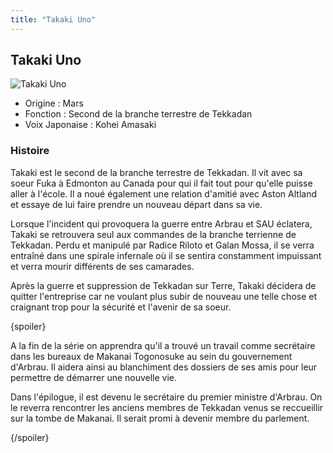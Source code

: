 ```yaml
---
title: "Takaki Uno"
---
```


Takaki Uno
----------


![Takaki Uno](/images/stories/saga/g-tekketsu-s2/persos/takaki-uno.png)


* Origine : Mars
* Fonction : Second de la branche terrestre de Tekkadan
* Voix Japonaise : Kohei Amasaki


### Histoire


Takaki est le second de la branche terrestre de Tekkadan. Il vit avec sa soeur Fuka à Edmonton au Canada pour qui il fait tout pour qu'elle puisse aller à l'école. Il a noué également une relation d'amitié avec Aston Altland et essaye de lui faire prendre un nouveau départ dans sa vie. 


Lorsque l'incident qui provoquera la guerre entre Arbrau et SAU éclatera, Takaki se retrouvera seul aux commandes de la branche terrienne de Tekkadan. Perdu et manipulé par Radice Riloto et Galan Mossa, il se verra entraîné dans une spirale infernale où il se sentira constamment impuissant et verra mourir différents de ses camarades. 


Après la guerre et suppression de Tekkadan sur Terre, Takaki décidera de quitter l'entreprise car ne voulant plus subir de nouveau une telle chose et craignant trop pour la sécurité et l'avenir de sa soeur.


{spoiler}


A la fin de la série on apprendra qu'il a trouvé un travail comme secrétaire dans les bureaux de Makanai Togonosuke au sein du gouvernement d'Arbrau. Il aidera ainsi au blanchiment des dossiers de ses amis pour leur permettre de démarrer une nouvelle vie. 


Dans l'épilogue, il est devenu le secrétaire du premier ministre d'Arbrau. On le reverra rencontrer les anciens membres de Tekkadan venus se reccueillir sur la tombe de Makanai. Il serait promi à devenir membre du parlement.


{/spoiler}


